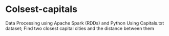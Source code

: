 # Colsest-capitals
Data Processing using Apache Spark (RDDs) and Python
Using Capitals.txt dataset;
Find two closest capital cities and the distance between them
